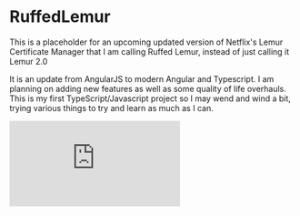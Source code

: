 # RuffedLemur

This is a placeholder for an upcoming updated version of Netflix's Lemur Certificate Manager that I am calling Ruffed Lemur, instead of just calling it Lemur 2.0

It is an update from AngularJS to modern Angular and Typescript. I am planning on adding new features as well as some quality of life overhauls. This is my first TypeScript/Javascript project so I may wend and wind a bit, trying various things to try and learn as much as I can.

![Ruffed Lemur, Image Cred Lehigh Valley Zoo](https://www.lvzoo.org/wp-content/themes/lvzoo/timthumb.php?src=https://www.lvzoo.org/wp-content/uploads/2023/05/redruffed.jpg&w=776&h=771)
